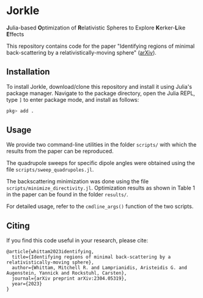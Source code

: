 #  Jorkle

**J**ulia-based **O**ptimization of **R**elativistic Spheres to Explore **K**erker-**L**ike **E**ffects

This repository contains code for the paper "Identifying regions of minimal back-scattering by a relativistically-moving sphere" ([arXiv](https://arxiv.org/abs/2304.05319)).

## Installation

To install Jorkle, download/clone this repository and install it using Julia's package manager. Navigate to the package directory, open the Julia REPL, type `]` to enter package mode, and install as follows:
```julia
pkg> add .
```

## Usage

We provide two command-line utilities in the folder `scripts/` with which the results from the paper can be reproduced.

The quadrupole sweeps for specific dipole angles were obtained using the file `scripts/sweep_quadrupoles.jl`.

The backscattering minimization was done using the file `scripts/minimize_directivity.jl`.
Optimization results as shown in Table 1 in the paper can be found in the folder `results/`.

For detailed usage, refer to the `cmdline_args()` function of the two scripts.

## Citing

If you find this code useful in your research, please cite:

```
@article{whittam2023identifying,
  title={Identifying regions of minimal back-scattering by a relativistically-moving sphere},
  author={Whittam, Mitchell R. and Lamprianidis, Aristeidis G. and Augenstein, Yannick and Rockstuhl, Carsten},
  journal={arXiv preprint arXiv:2304.05319},
  year={2023}
}
```
